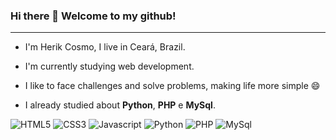 ### Hi there 👋 Welcome to my github! 
<hr>

* I'm Herik Cosmo, I live in Ceará, Brazil.

* I'm currently studying web development.

* I like to face challenges and solve problems, making life more simple :smile:

* I already studied about **Python**, **PHP** e **MySql**.



![HTML5](https://img.shields.io/static/v1?style=for-the-badge&logo=HTML5&message=HTML5&color=E34F26&label=&logoColor=white) ![CSS3](https://img.shields.io/static/v1?style=for-the-badge&logo=CSS3&message=CSS3&color=1572B6&label=) ![Javascript](https://img.shields.io/static/v1?style=for-the-badge&logo=JavaScript&message=Javascript&color=F7DF1E&label=&logoColor=white) ![Python](https://img.shields.io/static/v1?style=for-the-badge&logo=Python&message=python&color=3776AB&label=&logoColor=white) ![PHP](https://img.shields.io/static/v1?style=for-the-badge&logo=PHP&message=PHP&color=777BB4&label=&logoColor=white) ![MySql](https://img.shields.io/static/v1?style=for-the-badge&logo=mysql&message=mysql&color=4479A1&label=&logoColor=white)
